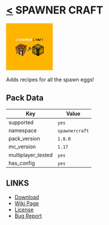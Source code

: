 # [<](../README.md) SPAWNER CRAFT

![alt](pack.png)

Adds recipes for all the spawn eggs!

## Pack Data

| Key                | Value          |
| ------------------ | -------------- |
| supported          | `yes`          |
| namespace          | `spawnercraft` |
| pack_version       | `1.8.0 `       |
| mc_version         | `1.17`         |
| multiplayer_tested | `yes`          |
| has_config         | `yes`          |

## LINKS

-   [Download](https://www.curseforge.com/minecraft/customization/spawner-craft-datapack)
-   [Wiki Page](https://github.com/legopitstop/Datapacks/wiki/Spawner_Craft)
-   [License](https://legopitstop.weebly.com/license.html)
-   [Bug Report](https://github.com/legopitstop/Datapacks/issues)
